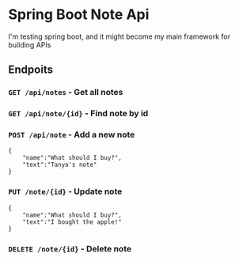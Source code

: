 # Spring Boot Note Api

I'm testing spring boot, and it might become my main framework for building APIs

## Endpoits 
### `GET /api/notes` - Get all notes

### `GET /api/note/{id}` - Find note by id

### `POST /api/note` - Add a new note
```
{
    "name":"What should I buy?",
    "text":"Tanya's note"
}
```

### `PUT /note/{id}` - Update note
```
{
    "name":"What should I buy?",
    "text":"I bought the apple!"
}
```

### `DELETE /note/{id}` - Delete note
